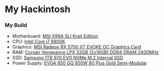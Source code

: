 # My Hackintosh
### My Build
- Motherboard: [MSI X99A SLI Krait Edition](https://www.newegg.com/p/N82E16813130840)
- CPU: [Intel Core i7 6800K](https://www.newegg.com/intel-core-i7-6th-gen-core-i7-6800k/p/N82E16819117649?Description=i7%206800k&cm_re=i7_6800k-_-19-117-649-_-Product)
- Graphics: [MSI Radeon RX 5700 XT EVOKE OC Graphics Card](https://www.bhphotovideo.com/c/product/1506618-REG/msi_radeon_rx_5700_xt.html)
- RAM: [Corsair Vengeance LPX 32GB (2x16GB) DDR4 DRAM 2400MHz](https://www.amazon.com/Corsair-Vengeance-2x16GB-2400MHz-PC4-19200/dp/B0134EU9YA)
- SSD: [Samsung 1TB 970 EVO NVMe M.2 Internal SSD](https://www.bhphotovideo.com/c/product/1398241-REG/samsung_mz_v7e1t0bw_1tb_970_evo_nvme.html)
- Power Supply: [EVGA 850 GQ 850W 80 Plus Gold Semi-Modular](https://www.bhphotovideo.com/c/product/1245813-REG/evga_210_gq_0850_v1_gq_power_supply_850w.html)